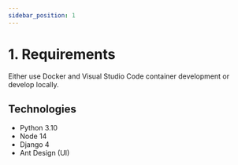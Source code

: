 ```yaml
---
sidebar_position: 1
---
```


# 1. Requirements

Either use Docker and Visual Studio Code container development or develop locally.

## Technologies

- Python 3.10
- Node 14
- Django 4
- Ant Design (UI)

